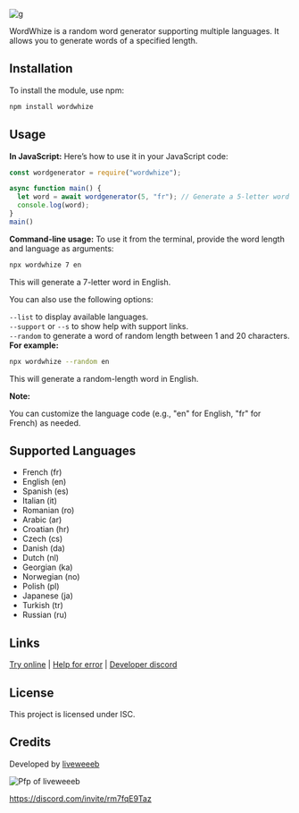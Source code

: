 ![g](https://liveweeeb13.github.io/wordwhize-demo/assets/wwwbanner.png)

WordWhize is a random word generator supporting multiple languages. It allows you to generate words of a specified length.

## Installation

To install the module, use npm:

```bash
npm install wordwhize
```

## Usage

**In JavaScript:**
Here’s how to use it in your JavaScript code:

```javascript
const wordgenerator = require("wordwhize");

async function main() {
  let word = await wordgenerator(5, "fr"); // Generate a 5-letter word in French
  console.log(word);
}
main()
```

**Command-line usage:**
To use it from the terminal, provide the word length and language as arguments:

```bash
npx wordwhize 7 en
```
This will generate a 7-letter word in English.

You can also use the following options:

`--list` to display available languages.      
`--support` or `--s` to show help with support links.      
`--random` to generate a word of random length between 1 and 20 characters.      
**For example:**

```bash
npx wordwhize --random en
```
This will generate a random-length word in English.

**Note:**

You can customize the language code (e.g., "en" for English, "fr" for French) as needed.

## Supported Languages
- French (fr)
- English (en)
- Spanish (es)
- Italian (it)
- Romanian (ro)
- Arabic (ar)
- Croatian (hr)
- Czech (cs)
- Danish (da)
- Dutch (nl)
- Georgian (ka)
- Norwegian (no)
- Polish (pl)
- Japanese (ja)
- Turkish (tr)
- Russian (ru)


## Links
[Try online](https://liveweeeb13.github.io/wordwhize-demo) | [Help for error](https://github.com/liveweeeb13/WordWhize/blob/main/README.md) | [Developer discord](https://discordlookup.com/user/790240841598763018)

## License
This project is licensed under ISC.

## Credits

Developed by [liveweeeb](https://github.com/liveweeeb13)

![Pfp of liveweeeb](https://cdn.discordapp.com/avatars/790240841598763018/3a371b28d14b4fc4a087a96598f48922.png?size=4096)

 https://discord.com/invite/rm7fqE9Taz
